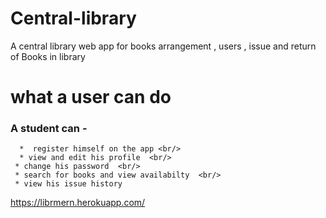 # Central-library
A central library web app for books arrangement , users , issue and return of Books in library 

# what a user can do
### A student can -
      *  register himself on the app <br/>
      * view and edit his profile  <br/>
     * change his password  <br/>
     * search for books and view availabilty  <br/>
     * view his issue history
 https://librmern.herokuapp.com/
 

